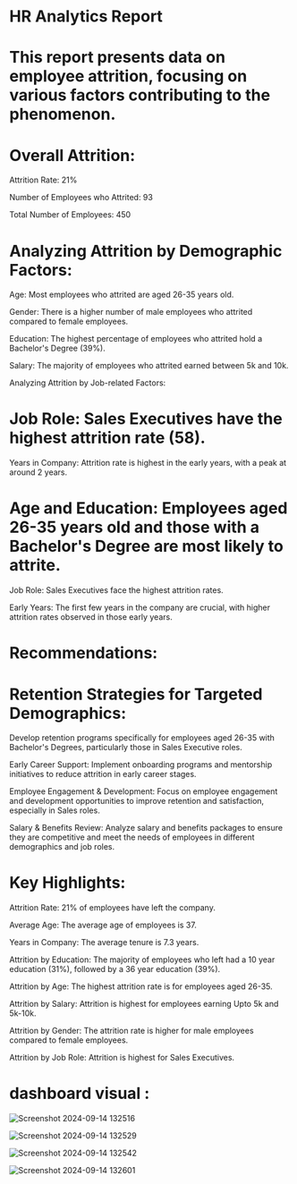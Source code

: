 
# HR Analytics Report


# This report presents data on employee attrition, focusing on various factors contributing to the phenomenon.

# Overall Attrition:

Attrition Rate: 21%

Number of Employees who Attrited: 93

Total Number of Employees: 450

# Analyzing Attrition by Demographic Factors:

Age: Most employees who attrited are aged 26-35 years old.

Gender: There is a higher number of male employees who attrited compared to female employees.

Education: The highest percentage of employees who attrited hold a Bachelor's Degree (39%).

Salary: The majority of employees who attrited earned between 5k and 10k.

Analyzing Attrition by Job-related Factors:

# Job Role: Sales Executives have the highest attrition rate (58).

Years in Company: Attrition rate is highest in the early years, with a peak at around 2 years.


# Age and Education: Employees aged 26-35 years old and those with a Bachelor's Degree are most likely to attrite.
Job Role: Sales Executives face the highest attrition rates.

Early Years: The first few years in the company are crucial, with higher attrition rates observed in those early years.

# Recommendations:

# Retention Strategies for Targeted Demographics:
Develop retention programs specifically for employees aged 26-35 with Bachelor's Degrees, particularly those in Sales Executive roles.

Early Career Support: Implement onboarding programs and mentorship initiatives to reduce attrition in early career stages.

Employee Engagement & Development: Focus on employee engagement and development opportunities to improve retention and satisfaction, especially in Sales roles.

Salary & Benefits Review: Analyze salary and benefits packages to ensure they are competitive and meet the needs of employees in different demographics and job roles.



 # Key Highlights:

Attrition Rate: 21% of employees have left the company.

Average Age: The average age of employees is 37.

Years in Company: The average tenure is 7.3 years.

Attrition by Education: The majority of employees who left had a 10 year education (31%), followed by a 36 year education (39%).

Attrition by Age: The highest attrition rate is for employees aged 26-35.

Attrition by Salary: Attrition is highest for employees earning Upto 5k and 5k-10k.

Attrition by Gender: The attrition rate is higher for male employees compared to female employees.

Attrition by Job Role: Attrition is highest for Sales Executives.


# dashboard visual : 

![Screenshot 2024-09-14 132516](https://github.com/user-attachments/assets/033befab-b430-4cb0-8fd6-60604c22505d)

![Screenshot 2024-09-14 132529](https://github.com/user-attachments/assets/8ef90076-48f7-4894-9ff1-581a93c8395f)

![Screenshot 2024-09-14 132542](https://github.com/user-attachments/assets/c2a4f4b7-7936-47ba-94c9-c8df3b02a88b)

![Screenshot 2024-09-14 132601](https://github.com/user-attachments/assets/83d4b8a6-16fd-4421-90d2-89bfa6146e71)


